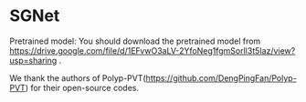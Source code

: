 # SGNet
Pretrained model:  You should download the pretrained model from https://drive.google.com/file/d/1EFvwO3aLV-2YfoNeg1fgmSorll3t5Iaz/view?usp=sharing  .



We thank the authors of Polyp-PVT(https://github.com/DengPingFan/Polyp-PVT) for their open-source codes.
